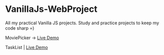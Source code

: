 # VanillaJs-WebProject

All my practical Vanilla JS projects.
Study and practice projects to keep my code sharp =)

MoviePicker -> [Live Demo](https://carloshbido.github.io/VanillaJs-WebProjects/Movie-Picker/)

TaskList | [Live Demo](https://carloshbido.github.io/VanillaJs-WebProjects/TaskList)
